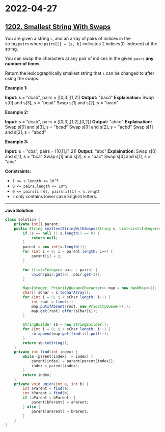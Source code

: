 # 2022-04-27

## [1202. Smallest String With Swaps](https://leetcode.com/problems/smallest-string-with-swaps)

You are given a string `s`, and an array of pairs of indices in the string `pairs` where `pairs[i] = [a, b]` indicates 2 indices(0-indexed) of the string.

You can swap the characters at any pair of indices in the given `pairs` **any number of times**.

Return the lexicographically smallest string that `s` can be changed to after using the swaps.

**Example 1:**

**Input:** s = "dcab", pairs = \[\[0,3\],\[1,2\]\]
**Output:** "bacd"
**Explaination:**
Swap s\[0\] and s\[3\], s = "bcad"
Swap s\[1\] and s\[2\], s = "bacd"

**Example 2:**

**Input:** s = "dcab", pairs = \[\[0,3\],\[1,2\],\[0,2\]\]
**Output:** "abcd"
**Explaination:**
Swap s\[0\] and s\[3\], s = "bcad"
Swap s\[0\] and s\[2\], s = "acbd"
Swap s\[1\] and s\[2\], s = "abcd"

**Example 3:**

**Input:** s = "cba", pairs = \[\[0,1\],\[1,2\]\]
**Output:** "abc"
**Explaination:**
Swap s\[0\] and s\[1\], s = "bca"
Swap s\[1\] and s\[2\], s = "bac"
Swap s\[0\] and s\[1\], s = "abc"

**Constraints:**

- `1 <= s.length <= 10^5`
- `0 <= pairs.length <= 10^5`
- `0 <= pairs[i][0], pairs[i][1] < s.length`
- `s` only contains lower case English letters.

---

**Java Solution**

```java
class Solution {
    private int[] parent;
    public String smallestStringWithSwaps(String s, List<List<Integer>> pairs) {
        if (s == null || s.length() == 0) {
            return null;
        }
        parent = new int[s.length()];
        for (int i = 0; i < parent.length; i++) {
            parent[i] = i;
        }
        
        for (List<Integer> pair : pairs) {
            union(pair.get(0), pair.get(1));
        }
        
        Map<Integer, PriorityQueue<Character>> map = new HashMap<>();
        char[] sChar = s.toCharArray();
        for (int i = 0; i < sChar.length; i++) {
            int root = find(i);
            map.putIfAbsent(root, new PriorityQueue<>());
            map.get(root).offer(sChar[i]);
        }
        
        StringBuilder sb = new StringBuilder();
        for (int i = 0; i < sChar.length; i++) {
            sb.append(map.get(find(i)).poll());
        }
        return sb.toString();
    }
    private int find(int index) {
        while (parent[index] != index) {
            parent[index] = parent[parent[index]];
            index = parent[index];
        }
        return index;
    }
    private void union(int a, int b) {
        int aParent = find(a);
        int bParent = find(b);
        if (aParent < bParent) {
            parent[bParent] = aParent;
        } else {
            parent[aParent] = bParent;
        }
    }
}
```
